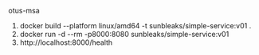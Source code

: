otus-msa

1) docker build --platform linux/amd64 -t sunbleaks/simple-service:v01 .
2) docker run -d --rm -p8000:8080 sunbleaks/simple-service:v01
3) http://localhost:8000/health

